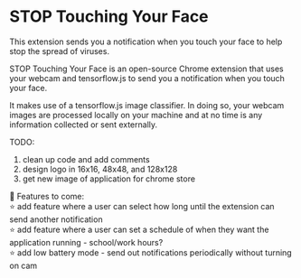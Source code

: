 # STOP Touching Your Face

This extension sends you a notification when you touch your face to help stop the spread of viruses. 

STOP Touching Your Face is an open-source Chrome extension that uses your webcam and tensorflow.js to send you a notification when you touch your face.

It makes use of a tensorflow.js image classifier. In doing so, your webcam images are processed locally on your machine and at no time is any information collected or sent externally.


TODO:

1) clean up code and add comments
2) design logo in 16x16, 48x48, and 128x128
3) get new image of application for chrome store

🚀 Features to come: <br>
  ⭐️ add feature where a user can select how long until the extension can send another notification <br>
  ⭐️ add feature where a user can set a schedule of when they want the application running - school/work hours? <br> 
  ⭐️ add low battery mode - send out notifications periodically without turning on cam
